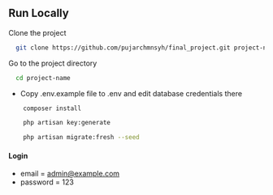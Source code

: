 ## Run Locally

Clone the project

```bash
  git clone https://github.com/pujarchmnsyh/final_project.git project-name
```

Go to the project directory

```bash
  cd project-name
```

-   Copy .env.example file to .env and edit database credentials there

```bash
    composer install
```

```bash
    php artisan key:generate
```

```bash
    php artisan migrate:fresh --seed
```

#### Login

-   email = admin@example.com
-   password = 123
